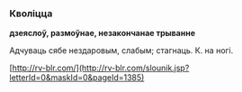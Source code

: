### Кволіцца
**дзеяслоў, размоўнае, незакончанае трыванне**

Адчуваць сябе нездаровым, слабым; стагнаць. К. на ногі.

<a rel="author">[http://rv-blr.com/](http://rv-blr.com/slounik.jsp?letterId=0&maskId=0&pageId=1385)</a>

